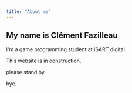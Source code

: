 ```yaml
---
title: "About me"
---
```


## My name is Clément Fazilleau

I'm a game programming student at ISART digital.

This website is in construction.

please stand by.

bye.
 
